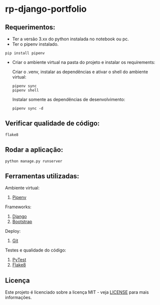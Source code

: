 # rp-django-portfolio

## Requerimentos:
- Ter a versão 3.xx do python instalada no notebook ou pc.
- Ter o pipenv instalado.
```console
pip install pipenv
```
- Criar o ambiente virtual na pasta do projeto e instalar os requirements:
  
  Criar o .venv, instalar as dependências e ativar o shell do ambiente virtual:
    ```console
    pipenv sync
    pipenv shell
    ```
    Instalar somente as dependências de desenvolvimento:
    ```console
    pipenv sync -d
    ```
## Verificar qualidade de código:
```console
flake8
```

## Rodar a aplicação:
```console
python manage.py runserver
```

## Ferramentas utilizadas:

Ambiente virtual:
1. [Pipenv](https://pipenv.pypa.io/en/latest/)

Frameworks:
1. [Django](https://www.djangoproject.com/)
2. [Bootstrap](https://getbootstrap.com/)

Deploy:
1. [Git](https://git-scm.com/)

Testes e qualidade do código:
1. [PyTest](https://docs.pytest.org/en/stable/)
2. [Flake8](https://flake8.pycqa.org/en/latest/)

## Licença

Este projeto é licenciado sobre a licença MIT - veja [LICENSE](https://github.com/lipegomes/rp-django-portfolio/blob/main/LICENSE) para mais informações.
